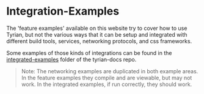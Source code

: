 # Integration-Examples

The 'feature examples' available on this website try to cover how to use Tyrian, but not the various ways that it can be setup and integrated with different build tools, services, networking protocols, and css frameworks.

Some examples of those kinds of integrations can be found in the [integrated-examples](https://github.com/PurpleKingdomGames/tyrian-docs/tree/main/integrated-examples) folder of the tyrian-docs repo.

> Note: The networking examples are duplicated in both example areas. In the feature examples they compile and are viewable, but may not work. In the integrated examples, if run correctly, they should work.